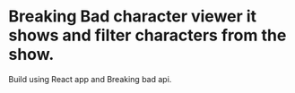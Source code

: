 # Breaking Bad character viewer it shows and filter characters from the show.

  Build using React app and Breaking bad api.
  
  
